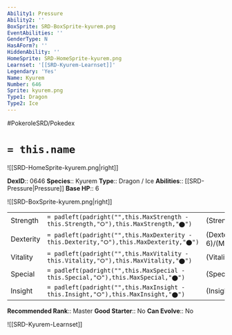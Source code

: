 ```yaml
---
Ability1: Pressure
Ability2: ''
BoxSprite: SRD-BoxSprite-kyurem.png
EventAbilities: ''
GenderType: N
HasAForm?: ''
HiddenAbility: ''
HomeSprite: SRD-HomeSprite-kyurem.png
Learnset: '[[SRD-Kyurem-Learnset]]'
Legendary: 'Yes'
Name: Kyurem
Number: 646
Sprite: kyurem.png
Type1: Dragon
Type2: Ice
---
```


#PokeroleSRD/Pokedex

# `= this.name`

![[SRD-HomeSprite-kyurem.png|right]]

**DexID**:: 0646
**Species**:: Kyurem
**Type**:: Dragon / Ice
**Abilities**:: [[SRD-Pressure|Pressure]]
**Base HP**:: 6

![[SRD-BoxSprite-kyurem.png|right]]

|           |                                                                                        |                                          |
| --------- | -------------------------------------------------------------------------------------- | ---------------------------------------- |
| Strength  | `= padleft(padright("",this.MaxStrength - this.Strength,"⭘"),this.MaxStrength,"⬤")`    | (Strength::7)/(MaxStrength::7)   |
| Dexterity | `= padleft(padright("",this.MaxDexterity - this.Dexterity,"⭘"),this.MaxDexterity,"⬤")` | (Dexterity:: 6)/(MaxDexterity::6) |
| Vitality  | `= padleft(padright("",this.MaxVitality - this.Vitality,"⭘"),this.MaxVitality,"⬤")`    | (Vitality::5)/(MaxVitality::5)   |
| Special   | `= padleft(padright("",this.MaxSpecial - this.Special,"⭘"),this.MaxSpecial,"⬤")`       | (Special::7)/(MaxSpecial::7)     |
| Insight   | `= padleft(padright("",this.MaxInsight - this.Insight,"⭘"),this.MaxInsight,"⬤")`       | (Insight::5)/(MaxInsight::5)     |

**Recommended Rank**:: Master
**Good Starter**:: No
**Can Evolve**:: No

![[SRD-Kyurem-Learnset]]